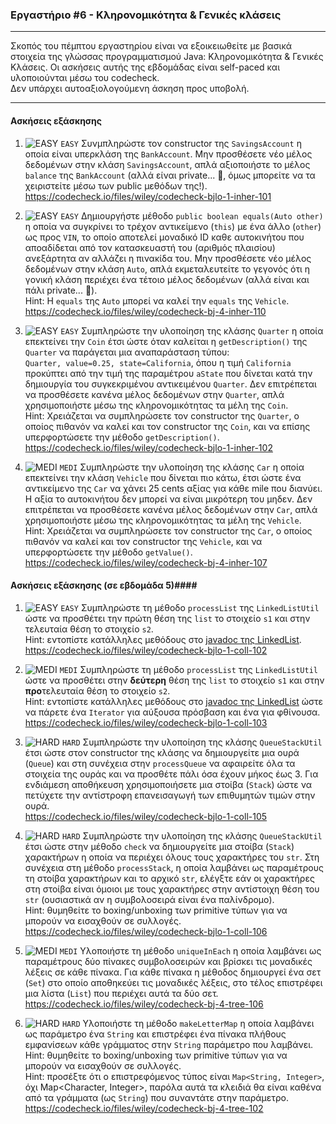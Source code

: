 ### Εργαστήριο #6 - Κληρονομικότητα & Γενικές κλάσεις
___
Σκοπός του πέμπτου εργαστηρίου είναι να εξοικειωθείτε με βασικά στοιχεία της γλώσσας προγραμματισμού Java: Κληρονομικότητα & Γενικές Κλάσεις.
Οι ασκήσεις αυτής της εβδομάδας είναι self-paced και υλοποιούνται μέσω του codecheck.  
Δεν υπάρχει αυτοαξιολογούμενη άσκηση προς υποβολή.

___
#### Ασκήσεις εξάσκησης ####

1. ![EASY](https://via.placeholder.com/15/c5f015/c5f015.png) `EASY`
    Συνμπληρώστε τον constructor της `SavingsAccount` η οποία είναι υπερκλάση της `BankAccount`. Μην προσθέσετε νέο μέλος δεδομένων στην κλάση `SavingsAccount`, απλά αξιοποιήστε το μέλος `balance` της `BankAccount` (αλλά είναι private... 🤔, όμως μπορείτε να τα χειριστείτε μέσω των public μεθόδων της!).  
    https://codecheck.io/files/wiley/codecheck-bjlo-1-inher-101

1. ![EASY](https://via.placeholder.com/15/c5f015/c5f015.png) `EASY`
    Δημιουργήστε μέθοδο `public boolean equals(Auto other)` η οποία να συγκρίνει το τρέχον αντικείμενο (`this`) με ένα άλλο (`other`) ως προς `VIN`, το οποίο αποτελεί μοναδικό ID καθε αυτοκινήτου που αποαδίδεται από τον κατασκευαστή του (αριθμός πλαισίου) ανεξάρτητα αν αλλάζει η πινακίδα του. Μην προσθέσετε νέο μέλος δεδομένων στην κλάση `Auto`, απλά εκμεταλευτείτε το γεγονός ότι η γονική κλάση περιέχει ένα τέτοιο μέλος δεδομένων (αλλά είναι και πάλι private... 🤔).  
    Hint: Η `equals` της `Auto` μπορεί να καλεί την `equals` της `Vehicle`.  
    https://codecheck.io/files/wiley/codecheck-bj-4-inher-110

1. ![EASY](https://via.placeholder.com/15/c5f015/c5f015.png) `EASY`
    Συμπληρώστε την υλοποίηση της κλάσης `Quarter` η οποία επεκτείνει την `Coin` έτσι ώστε όταν καλείται η `getDescription()` της `Quarter` να παράγεται μια αναπαράσταση τύπου:  
    `Quarter, value=0.25, state=California`, όπου η τιμή `California` προκύπτει από την τιμή της παραμέτρου `aState` που δίνεται κατά την δημιουργία του συγκεκριμένου αντικειμένου `Quarter`. Δεν επιτρέπεται να προσθέσετε κανένα μέλος δεδομένων στην `Quarter`, απλά χρησιμοποιήστε μέσω της κληρονομικότητας τα μέλη της `Coin`.   
    Hint: Χρειάζεται να συμπληρώσετε τον constructor της `Quarter`, ο οποίος πιθανόν να καλεί και τον constructor της `Coin`, και να επίσης υπερφορτώσετε την μέθοδο `getDescription()`.    
    https://codecheck.io/files/wiley/codecheck-bjlo-1-inher-102

2. ![MEDI](https://via.placeholder.com/15/ffa500/ffa500.png) `MEDI`
    Συμπληρώστε την υλοποίηση της κλάσης `Car` η οποία επεκτείνει την κλάση `Vehicle` που δίνεται πιο κάτω, έτσι ώστε ένα αντικείμενο της `Car` να χάνει 25 cents αξίας για κάθε mile που διανύει. Η αξία το αυτοκινήτου δεν μπορεί να είναι μικρότερη του μηδεν. Δεν επιτρέπεται να προσθέσετε κανένα μέλος δεδομένων στην `Car`, απλά χρησιμοποιήστε μέσω της κληρονομικότητας τα μέλη της `Vehicle`.   
    Hint: Χρειάζεται να συμπληρώσετε τον constructor της `Car`, ο οποίος πιθανόν να καλεί και τον constructor της `Vehicle`, και να υπερφορτώσετε την μέθοδο `getValue()`.    
    https://codecheck.io/files/wiley/codecheck-bj-4-inher-107

#### Ασκήσεις εξάσκησης (σε εβδομάδα 5)####

1. ![EASY](https://via.placeholder.com/15/c5f015/c5f015.png) `EASY`
    Συμπληρώστε τη μέθοδο `processList` της `LinkedListUtil` ώστε να προσθέτει την πρώτη θέση της `list` το στοιχείο `s1` και στην τελευταία θέση το στοιχείο `s2`.  
    Hint: εντοπίστε κατάλληλες μεθόδους στο [javadoc της LinkedList](https://docs.oracle.com/javase/7/docs/api/java/util/LinkedList.html).  
    https://codecheck.io/files/wiley/codecheck-bjlo-1-coll-102

2. ![MEDI](https://via.placeholder.com/15/ffa500/ffa500.png) `MEDI`
    Συμπληρώστε τη μέθοδο `processList` της `LinkedListUtil` ώστε να προσθέτει στην **δεύτερη** θέση της `list` το στοιχείο `s1` και στην **προ**τελευταία θέση το στοιχείο `s2`.  
    Hint: εντοπίστε κατάλληλες μεθόδους στο [javadoc της LinkedList](https://docs.oracle.com/javase/7/docs/api/java/util/LinkedList.html) ώστε να πάρετε ένα `Iterator` για αύξουσα πρόσβαση και ένα για φθίνουσα.  
    https://codecheck.io/files/wiley/codecheck-bjlo-1-coll-103

3. ![HARD](https://via.placeholder.com/15/f03c15/f03c15.png) `HARD`
    Συμπληρώστε την υλοποίηση της κλάσης `QueueStackUtil` έτσι ώστε στον constructor της κλάσης να δημιουργείτε μια ουρά (`Queue`) και στη συνέχεια στην `processQueue` να αφαιρείτε όλα τα στοιχεία της ουράς και να προσθέτε πάλι όσα έχουν μήκος έως 3. Για ενδιάμεση αποθήκευση χρησιμοποιήσετε μια στοίβα (`Stack`) ώστε να πετύχετε την αντίστροφη επανεισαγωγή των επιθυμητών τιμών στην ουρά.  
    https://codecheck.io/files/wiley/codecheck-bjlo-1-coll-105

3. ![HARD](https://via.placeholder.com/15/f03c15/f03c15.png) `HARD`
    Συμπληρώστε την υλοποίηση της κλάσης `QueueStackUtil` έτσι ώστε στην μέθοδο `check` να δημιουργείτε μια στοίβα (`Stack`) χαρακτήρων η οποία να περιέχει όλους τους χαρακτήρες του `str`. Στη συνέχεια στη μέθοδο `processStack`, η οποία λαμβάνει ως παραμέτρους τη στοίβα χαρακτήρων και το αρχικό `str`, ελέγξτε εάν οι χαρακτήρες στη στοίβα είναι όμοιοι με τους χαρακτήρες στην αντίστοιχη θέση του `str` (ουσιαστικά αν η συμβολοσειρά είναι ένα παλίνδρομο).  
    Hint: θυμηθείτε το boxing/unboxing των primitive τύπων για να μπορούν να εισαχθούν σε συλλογές.  
    https://codecheck.io/files/wiley/codecheck-bjlo-1-coll-106

2. ![MEDI](https://via.placeholder.com/15/ffa500/ffa500.png) `MEDI`
    Υλοποιήστε τη μέθοδο `uniqueInEach` η οποία λαμβάνει ως παραμέτρους δύο πίνακες συμβολοσειρών και βρίσκει τις μοναδικές λέξεις σε κάθε πίνακα. Για κάθε πίνακα η μέθοδος δημιουργεί ένα σετ (`Set`) στο οποίο αποθηκεύει τις μοναδικές λέξεις, στο τέλος επιστρέφει μια λίστα (`List`) που περιέχει αυτά τα δύο σετ.
    https://codecheck.io/files/wiley/codecheck-bj-4-tree-106

3. ![HARD](https://via.placeholder.com/15/f03c15/f03c15.png) `HARD`
    Υλοποιήστε τη μέθοδο `makeLetterMap` η οποία λαμβάνει ως παράμετρο ένα `String` και επιστρέφει ένα πίνακα πλήθους εμφανίσεων κάθε γράμματος στην `String` παράμετρο που λαμβάνει.  
    Hint: θυμηθείτε το boxing/unboxing των primitive τύπων για να μπορούν να εισαχθούν σε συλλογές.  
    Hint: προσέξτε ότι ο επιστρεφόμενος τύπος είναι `Map<String, Integer>`, όχι Map<Character, Integer>, παρόλα αυτά τα κλειδιά θα είναι καθένα από τα γράμματα (ως `String`) που συναντάτε στην παράμετρο. 
    https://codecheck.io/files/wiley/codecheck-bj-4-tree-102
